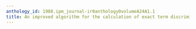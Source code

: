```yaml
---
anthology_id: 1988.ipm_journal-ir0anthology0volumeA24A1.1
title: An improved algorithm for the calculation of exact term discrimination values
---
```

